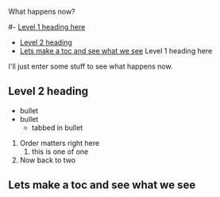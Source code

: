 
What happens now?


#- [Level 1 heading here](#level-1-heading-here)
  - [Level 2 heading](#level-2-heading)
  - [Lets make a toc and see what we see](#lets-make-a-toc-and-see-what-we-see) Level 1 heading here


I'll just enter some stuff to see what happens now.

## Level 2 heading

* bullet
* bullet
  * tabbed in bullet

1. Order matters right here
   1. this is one of one
2. Now back to two

## Lets make a toc and see what we see